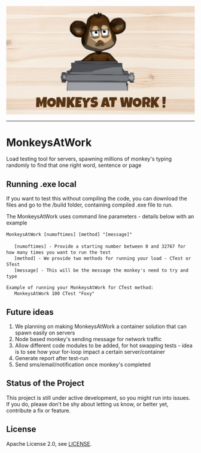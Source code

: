 ![alt text](https://github.com/Oegma2/MonkeysAtWork/blob/master/maw.jpg)

-----------------------------------------

# MonkeysAtWork
Load testing tool for servers, spawning millions of monkey's typing randomly to find that one right word, sentence or page

## Running .exe local
If you want to test this without compiling the code, you can download the files and go to the /build folder, containing compiled .exe file to run.

The MonkeysAtWork uses command line parameters - details below with an example

```
MonkeysAtWork [numoftimes] [method] "[message]"

   [numoftimes] - Provide a starting number between 0 and 32767 for how many times you want to run the test
   [method] - We provide two methods for running your load - CTest or STest
   [message] - This will be the message the monkey's need to try and type
```

```
Example of running your MonkeysAtWork for CTest method:
   MonkeysAtWork 100 CTest "Foxy"
```

## Future ideas
1. We planning on making MonkeysAtWork a container solution that can spawn easily on servers
2. Node based monkey's sending message for network traffic
3. Allow different code modules to be added, for hot swapping tests - idea is to see how your for-loop impact a certain server/container
4. Generate report after test-run
5. Send sms/email/notification once monkey's completed

## Status of the Project
This project is still under active development, so you might run into issues. 
If you do, please don't be shy about letting us know, or better yet, contribute a fix or feature.

## License
Apache License 2.0, see [LICENSE](https://github.com/Oegma2/MonkeysAtWork/blob/master/LICENSE).

